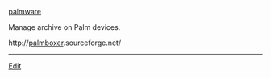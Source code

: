 ---
---
[palmware](/palmware)

Manage archive on Palm devices.

http://[palmboxer](/palmboxer).sourceforge.net/



----
[Edit](https://github.com/vitroid/vitroid.github.io/edit/master/MD/palmboxer.md)
